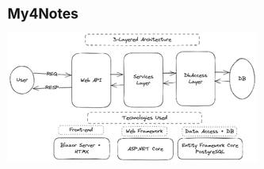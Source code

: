 # My4Notes

![alt text](https://github.com/i1garde/My4Notes/blob/main/My4Notes-Architecture-Technologies.png)
